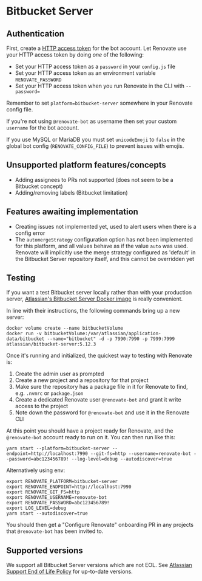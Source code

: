 # Bitbucket Server

## Authentication

First, create a [HTTP access token](https://confluence.atlassian.com/bitbucketserver/personal-access-tokens-939515499.html) for the bot account.
Let Renovate use your HTTP access token by doing _one_ of the following:

- Set your HTTP access token as a `password` in your `config.js` file
- Set your HTTP access token as an environment variable `RENOVATE_PASSWORD`
- Set your HTTP access token when you run Renovate in the CLI with `--password=`

Remember to set `platform=bitbucket-server` somewhere in your Renovate config file.

If you're not using `@renovate-bot` as username then set your custom `username` for the bot account.

If you use MySQL or MariaDB you must set `unicodeEmoji` to `false` in the global bot config (`RENOVATE_CONFIG_FILE`) to prevent issues with emojis.

## Unsupported platform features/concepts

- Adding assignees to PRs not supported (does not seem to be a Bitbucket concept)
- Adding/removing labels (Bitbucket limitation)

## Features awaiting implementation

- Creating issues not implemented yet, used to alert users when there is a config error
- The `automergeStrategy` configuration option has not been implemented for this platform, and all values behave as if the value `auto` was used. Renovate will implicitly use the merge strategy configured as 'default' in the Bitbucket Server repository itself, and this cannot be overridden yet

## Testing

If you want a test Bitbucket server locally rather than with your production server, [Atlassian's Bitbucket Server Docker image](https://hub.docker.com/r/atlassian/bitbucket-server) is really convenient.

In line with their instructions, the following commands bring up a new server:

```
docker volume create --name bitbucketVolume
docker run -v bitbucketVolume:/var/atlassian/application-data/bitbucket --name="bitbucket" -d -p 7990:7990 -p 7999:7999 atlassian/bitbucket-server:5.12.3
```

Once it's running and initialized, the quickest way to testing with Renovate is:

1. Create the admin user as prompted
2. Create a new project and a repository for that project
3. Make sure the repository has a package file in it for Renovate to find, e.g. `.nvmrc` or `package.json`
4. Create a dedicated Renovate user `@renovate-bot` and grant it write access to the project
5. Note down the password for `@renovate-bot` and use it in the Renovate CLI

At this point you should have a project ready for Renovate, and the `@renovate-bot` account ready to run on it. You can then run like this:

```
yarn start --platform=bitbucket-server --endpoint=http://localhost:7990 --git-fs=http --username=renovate-bot --password=abc123456789! --log-level=debug --autodiscover=true
```

Alternatively using env:

```
export RENOVATE_PLATFORM=bitbucket-server
export RENOVATE_ENDPOINT=http://localhost:7990
export RENOVATE_GIT_FS=http
export RENOVATE_USERNAME=renovate-bot
export RENOVATE_PASSWORD=abc123456789!
export LOG_LEVEL=debug
yarn start --autodiscover=true
```

You should then get a "Configure Renovate" onboarding PR in any projects that `@renovate-bot` has been invited to.

## Supported versions

We support all Bitbucket Server versions which are not EOL.
See [Atlassian Support End of Life Policy](https://confluence.atlassian.com/support/atlassian-support-end-of-life-policy-201851003.html#AtlassianSupportEndofLifePolicy-BitbucketServer) for up-to-date versions.
